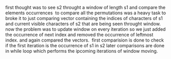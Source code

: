 first thought was to see s2 throught a window of length s1
and compare the elements occurrences
​
to compare all the permutations was a heavy task to broke it to just comparing vector containing the indices of characters of s1 and current visible characters of s2 that are being seen throught window.
​
now the problem was to update window on every iteration so we just added the occurrence of next index and removed the occurrence of leftmost index. and again compared the vectors.
​
first comparision is done to check if the first iteration is the occurrence of s1 in s2
later comparisons are done in while loop which performs the ipcoming iterations of window moving.